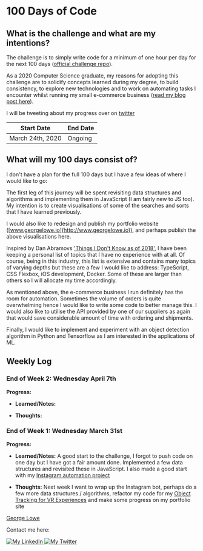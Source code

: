 # 100 Days of Code

## What is the challenge and what are my intentions?

The challenge is to simply write code for a minimum of one hour per day for the next 100 days ([official challenge repo](https://github.com/Kallaway/100-days-of-code)).

As a 2020 Computer Science graduate, my reasons for adopting this challenge are to solidify concepts learned during my degree, to build consistency, to explore new technologies and to work on automating tasks I encounter whilst running my small e-commerce business ([read my blog post here](http://georgelowe.io)).

I will be tweeting about my progress over on [twitter](http://www.twitter.com/gloweio)

| Start Date       | End Date |
| ---------------- | -------- |
| March 24th, 2020 | Ongoing  |

## What will my 100 days consist of?

I don't have a plan for the full 100 days but I have a few ideas of where I would like to go:

The first leg of this journey will be spent revisiting data structures and algorithms and implementing them in JavaScript (I am fairly new to JS too). My intention is to create visualisations of some of the searches and sorts that I have learned previously.

I would also like to redesign and publish my portfolio website ([www.georgelowe.io](http://www.georgelowe.io)), and perhaps publish the above visualisations here.

Inspired by Dan Abramovs ['Things I Don't Know as of 2018'](https://overreacted.io/things-i-dont-know-as-of-2018/), I have been keeping a personal list of topics that I have no experience with at all. Of course, being in this industry, this list is extensive and contains many topics of varying depths but these are a few I would like to address: TypeScript, CSS Flexbox, iOS development, Docker. Some of these are larger than others so I will allocate my time accordingly.

As mentioned above, the e-commerce business I run definitely has the room for automation. Sometimes the volume of orders is quite overwhelming hence I would like to write some code to better manage this. I would also like to utilise the API provided by one of our suppliers as again that would save considerable amount of time with ordering and shipments.

Finally, I would like to implement and experiment with an object detection algorithm in Python and Tensorflow as I am interested in the applications of ML.

## Weekly Log

### End of Week 2: Wednesday April 7th

**Progress:**

- **Learned/Notes:**

- **Thoughts:**

### End of Week 1: Wednesday March 31st

**Progress:**

- **Learned/Notes:** A good start to the challenge, I forgot to push code on one day but I have got a fair amount done. Implemented a few data structures and revisited these in JavaScript. I also made a good start with my [Instagram automation project](https://github.com/georgelowe/Instagram-Automation)

- **Thoughts:** Next week I want to wrap up the Instagram bot, perhaps do a few more data structures / algorithms, refactor my code for my [Object Tracking for VR Experiences](https://github.com/georgelowe/VR-Object-Tracking) and make some progress on my portfolio site

[George Lowe](https://github.com/georgelowe)

Contact me here:

<p align="left">
  <a href="https://www.linkedin.com/in/george-lowe/"> 
    <img alt="My LinkedIn" src="https://img.shields.io/badge/-LinkedIn-0072b1?style=flat&logo=Linkedin&logoColor=white" />
  </a>
  <a href="https://twitter.com/gloweio"> 
    <img alt="My Twitter" src="https://img.shields.io/badge/-Twitter-00acee?style=flat&logo=Twitter&logoColor=white" />
  </a>
</p>
